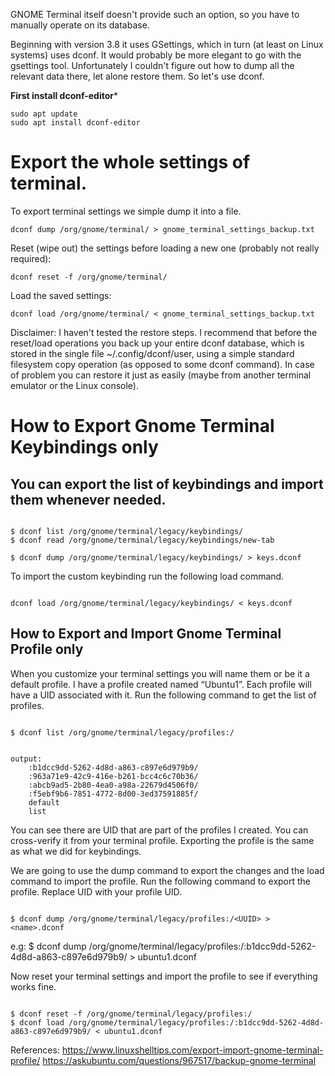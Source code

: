 GNOME Terminal itself doesn't provide such an option, so you have to manually operate on its database.

Beginning with version 3.8 it uses GSettings, which in turn (at least on Linux systems) uses dconf. It would probably be more elegant to go with the gsettings tool. Unfortunately I couldn't figure out how to dump all the relevant data there, let alone restore them. So let's use dconf.


**First install dconf-editor***

```
sudo apt update
sudo apt install dconf-editor
```

# Export the whole settings of terminal.

To export terminal settings we simple dump it into a file.
```
dconf dump /org/gnome/terminal/ > gnome_terminal_settings_backup.txt
```
Reset (wipe out) the settings before loading a new one (probably not really required):
```
dconf reset -f /org/gnome/terminal/
```
Load the saved settings:
```
dconf load /org/gnome/terminal/ < gnome_terminal_settings_backup.txt
```
Disclaimer: I haven't tested the restore steps. I recommend that before the reset/load operations you back up your entire dconf database, which is stored in the single file ~/.config/dconf/user, using a simple standard filesystem copy operation (as opposed to some dconf command). In case of problem you can restore it just as easily (maybe from another terminal emulator or the Linux console).


# How to Export Gnome Terminal Keybindings only

## You can export the list of keybindings and import them whenever needed.

```

$ dconf list /org/gnome/terminal/legacy/keybindings/
$ dconf read /org/gnome/terminal/legacy/keybindings/new-tab

$ dconf dump /org/gnome/terminal/legacy/keybindings/ > keys.dconf

```

To import the custom keybinding run the following load command.

```

dconf load /org/gnome/terminal/legacy/keybindings/ < keys.dconf

```

## How to Export and Import Gnome Terminal Profile only

When you customize your terminal settings you will name them or be it a default profile. I have a profile created named “Ubuntu1”. Each profile will have a UID associated with it. Run the following command to get the list of profiles.

```

$ dconf list /org/gnome/terminal/legacy/profiles:/

```

```

output:
	:b1dcc9dd-5262-4d8d-a863-c897e6d979b9/
	:963a71e9-42c9-416e-b261-bcc4c6c70b36/
	:abcb9ad5-2b80-4ea0-a98a-22679d4506f0/
	:f5ebf9b6-7851-4772-8d00-3ed37591885f/
	default
	list
```

You can see there are UID that are part of the profiles I created. You can cross-verify it from your terminal profile. Exporting the profile is the same as what we did for keybindings.

We are going to use the dump command to export the changes and the load command to import the profile. Run the following command to export the profile. Replace UID with your profile UID.

```

$ dconf dump /org/gnome/terminal/legacy/profiles:/<UUID> > <name>.dconf

```

e.g:
$ dconf dump /org/gnome/terminal/legacy/profiles:/:b1dcc9dd-5262-4d8d-a863-c897e6d979b9/ > ubuntu1.dconf

Now reset your terminal settings and import the profile to see if everything works fine.

```

$ dconf reset -f /org/gnome/terminal/legacy/profiles:/
$ dconf load /org/gnome/terminal/legacy/profiles:/:b1dcc9dd-5262-4d8d-a863-c897e6d979b9/ < ubuntu1.dconf 

```

References:
https://www.linuxshelltips.com/export-import-gnome-terminal-profile/
https://askubuntu.com/questions/967517/backup-gnome-terminal
